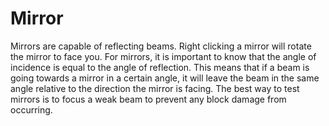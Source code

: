 # Mirror
Mirrors are capable of reflecting beams. Right clicking a mirror will rotate the mirror to face you. For mirrors, it is important to know that the angle of incidence is equal to the angle of reflection. This means that if a beam is going towards a mirror in a certain angle, it will leave the beam in the same angle relative to the direction the mirror is facing. The best way to test mirrors is to focus a weak beam to prevent any block damage from occurring.